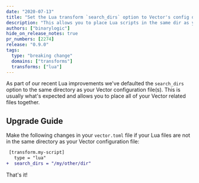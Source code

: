 ```yaml
---
date: "2020-07-13"
title: "Set the Lua transform `search_dirs` option to Vector's config dir by default"
description: "This allows you to place Lua scripts in the same dir as your Vector config"
authors: ["binarylogic"]
hide_on_release_notes: true
pr_numbers: [2274]
release: "0.9.0"
tags:
  type: "breaking change"
  domains: ["transforms"]
  transforms: ["lua"]
---
```


As part of our recent Lua improvements we've defaulted the `search_dirs` option
to the same directory as your Vector configuration file(s). This is usually
what's expected and allows you to place all of your Vector related files
together.

## Upgrade Guide

Make the following changes in your `vector.toml` file if your Lua files are not
in the same directory as your Vector configuration file:

```diff title="vector.toml"
 [transform.my-script]
   type = "lua"
+  search_dirs = "/my/other/dir"
```

That's it!
